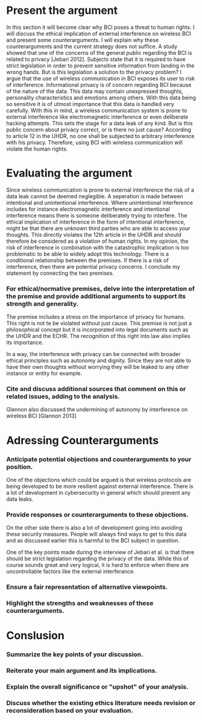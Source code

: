 # Present the argument

In this section it will become clear why BCI poses a threat to human rights. I will discuss the ethical implication of external interference on wireless BCI and present some counterarguments. I will explain why these counterarguments and the current strategy does not suffice. 
A study showed that one of the concerns of the general public regarding the BCI is related to privacy [Jebari 2012]. Subjects state that it is required to have strict legislation in order to prevent sensitive information from landing in the wrong hands. But is this legislation a solution to the privacy problem? I argue that the use of wireless communication in BCI exposes its user to risk of interference. 
Informational privacy is of concern regarding BCI because of the nature of the data. This data may contain unexpressed thoughts, personality characteristics and emotions among others. With this data being so sensitive it is of utmost importance that this data is handled very carefully. With this in mind, a wireless communication system is prone to external interference like electromagnetic interference or even deliberate hacking attempts. This sets the stage for a data leak of any kind. But is this public concern about privacy correct, or is there no just cause? According to article 12 in the UHDR, no one shall be subjected to arbitrary interference with his privacy. Therefore, using BCI with wireless communication will violate the human rights. 



# Evaluating the argument
Since wireless communication is prone to external interference the risk of a data leak cannot be deemed neglegible. A seperation is made between intentional and unintentional interference. Where unintentional interference includes for instance electromagnetic interference and intentional interference means there is someone deliberately trying to interfere. The ethical implication of interference in the form of intentional interference, might be that there are unknown third parties who are able to access your thoughts. This directly violates the 12th article in the UHDR and should therefore be considered as a violation of human rights. In my opinion, the risk of interference in combination with the catastrophic implication is too problematic to be able to widely adopt this technology. There is a conditional relationship between the premises. If there is a risk of interference, then there are potential privacy concerns. I conclude my statement by connecting the two premises. 

### For ethical/normative premises, delve into the interpretation of the premise and provide additional arguments to support its strength and generality.
The premise includes a stress on the importance of privacy for humans. This right is not te be violated without just cause. This premise is not just a philosophical concept but it is incorporated into legal documents such as the UHDR and the ECHR. The recognition of this right into law also implies its importance. 

In a way, the interference with privacy can be connected with broader ethical principles such as autonomy and dignity. Since they are not able to have their own thoughts without worrying they will be leaked to any other instance or entity for example. 


### Cite and discuss additional sources that comment on this or related issues, adding to the analysis.
Glannon also discussed the undermining of autonomy by interference on wireless BCI [Glannon 2013]


# Adressing Counterarguments
### Anticipate potential objections and counterarguments to your position.
One of the objections which could be argued is that wireless protocols are being developed to be more resilient against external interference. There is a lot of development in cybersecurity in general which should prevent any data leaks. 


### Provide responses or counterarguments to these objections.
On the other side there is also a lot of development going into avoiding these security measures. People will always find ways to get to this data and as discussed earlier this is harmful to the BCI subject in question. 

One of the key points made during the interview of Jebari et al. is that there should be strict legislation regarding the privacy of the data. While this of course sounds great and very logical, it is hard to enforce when there are uncontrollable factors like the external interferance. 

### Ensure a fair representation of alternative viewpoints.


### Highlight the strengths and weaknesses of these counterarguments.


# Conslusion

### Summarize the key points of your discussion.


### Reiterate your main argument and its implications.


### Explain the overall significance or "upshot" of your analysis.

### Discuss whether the existing ethics literature needs revision or reconsideration based on your evaluation.
